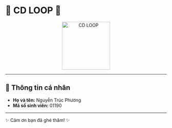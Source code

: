 # 🎵 **CD LOOP** 🎵

<p align="center">
  <img src="https://via.placeholder.com/150" alt="CD LOOP" width="150">
</p>

---

## 👤 Thông tin cá nhân

- **Họ và tên:** Nguyễn Trúc Phương  
- **Mã số sinh viên:** 01190  

---

✨ Cảm ơn bạn đã ghé thăm! ✨
